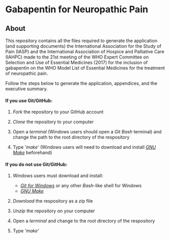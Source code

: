 # Gabapentin for Neuropathic Pain

## About
This repository contains all the files required to generate the application (and supporting documents) the International Association for the Study of Pain (IASP) and the International Association of Hospice and Palliative Care (IAHPC) made to the 21st meeting of the WHO Expert Committee on Selection and Use of Essential Medicines (2017) for the inclusion of gabapentin on the WHO Model List of Essential Medicines for the treatment of neuropathic pain. 

Follow the steps below to generate the application, appendices, and the executive summary.

#### If you use Git/GitHub: 
1. _Fork_ the repository to your GitHub account 

2. _Clone_ the repository to your computer 

3. Open a _terminal_ (Windows users should open a _Git Bash_ terminal) and change the path to the root directory of the respository  

4. Type _'make'_ (Windows users will need to download and install [_GNU Make_](http://gnuwin32.sourceforge.net/downlinks/make.php) beforehand)  

 
#### If you do not use Git/GitHub:
1. Windows users must download and install:
    - [_Git for Windows_](https://github.com/git-for-windows/git/releases) or any other _Bash_-like shell for Windows
    - [_GNU Make_](http://gnuwin32.sourceforge.net/downlinks/make.php)

2. _Download_ the respository as a zip file 

2. _Unzip_ the repository on your computer 

3. Open a _terminal_ and change to the root directory of the respository

4. Type _'make'_
